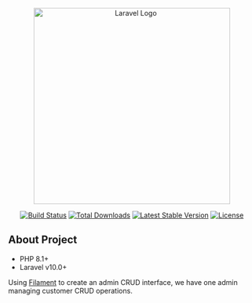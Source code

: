 <p align="center"><a href="https://laravel.com" target="_blank"><img src="https://raw.githubusercontent.com/laravel/art/master/logo-lockup/5%20SVG/2%20CMYK/1%20Full%20Color/laravel-logolockup-cmyk-red.svg" width="400" alt="Laravel Logo"></a></p>

<p align="center">
<a href="https://github.com/laravel/framework/actions"><img src="https://github.com/laravel/framework/workflows/tests/badge.svg" alt="Build Status"></a>
<a href="https://packagist.org/packages/laravel/framework"><img src="https://img.shields.io/packagist/dt/laravel/framework" alt="Total Downloads"></a>
<a href="https://packagist.org/packages/laravel/framework"><img src="https://img.shields.io/packagist/v/laravel/framework" alt="Latest Stable Version"></a>
<a href="https://packagist.org/packages/laravel/framework"><img src="https://img.shields.io/packagist/l/laravel/framework" alt="License"></a>
</p>

## About Project

- PHP 8.1+
- Laravel v10.0+

Using [Filament](https://filamentphp.com/docs) to create an admin CRUD interface, we have one admin managing customer CRUD operations.

<blockquote class="imgur-embed-pub" lang="en" data-id="a/gY78Hgo" data-context="false" ><a href="//imgur.com/a/gY78Hgo"></a></blockquote><script async src="//s.imgur.com/min/embed.js" charset="utf-8"></script>

